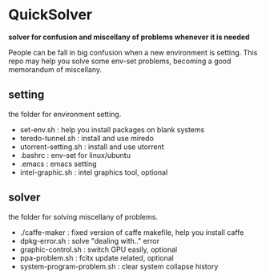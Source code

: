 # QuickSolver
**solver for confusion and miscellany of problems whenever it is needed**

 People can be fall in big confusion when a new environment is setting. This repo may help you solve some env-set problems, becoming a good memorandum of miscellany.
 
 ## setting
the folder for environment setting.
- set-env.sh : help you install packages on blank systems
- teredo-tunnel.sh : install and use miredo 
- utorrent-setting.sh : install and use utorrent
- .bashrc : env-set for linux/ubuntu
- .emacs : emacs setting
- intel-graphic.sh : intel graphics tool, optional
## solver 
the folder for solving miscellany of problems.
- ./caffe-maker : fixed version of caffe makefile, help you install caffe
- dpkg-error.sh : solve "dealing with.." error
- graphic-control.sh : switch GPU easily, optional
- ppa-problem.sh : fcitx update related, optional
- system-program-problem.sh : clear system collapse history
